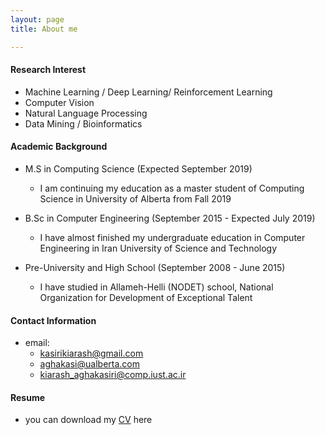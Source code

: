 ```yaml
---
layout: page
title: About me

---
```


#### Research Interest
* Machine Learning / Deep Learning/ Reinforcement Learning
* Computer Vision
* Natural Language Processing
* Data Mining / Bioinformatics

#### Academic Background

* M.S in Computing Science (Expected September 2019)
  - I am continuing my education as a master student of Computing Science in University of Alberta from Fall 2019
  
* B.Sc in Computer Engineering (September 2015 - Expected July 2019)
  - I have almost finished my undergraduate education in Computer Engineering in Iran University of Science and Technology
  
* Pre-University and High School (September 2008 - June 2015)
  - I have studied in Allameh-Helli (NODET) school, National Organization for Development of Exceptional Talent

  
#### Contact Information

* email: 
  - [kasirikiarash@gmail.com](kasirikiarash@gmail.com)
  - [aghakasi@ualberta.com](aghakasi@ualberta.com)
  - [kiarash_aghakasiri@comp.iust.ac.ir](kiarash_aghakasiri@comp.iust.ac.ir)


#### Resume
* you can download my [CV](https://github.com/kiarash97/kiarash97.github.io/blob/master/CV.pdf) here
